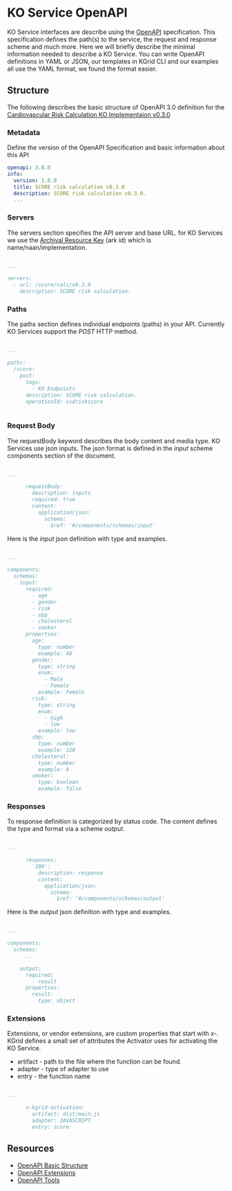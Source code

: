# KO Service OpenAPI

KO Service interfaces are describe using the [OpenAPI](https://github.com/OAI/OpenAPI-Specification) specification.  This specification defines the path(s) to the service, the request and response scheme and much more.  Here we will briefly describe the minimal information needed to describe a KO Service.  You can write OpenAPI definitions in YAML or JSON, our templates in KGrid CLI and our examples all use the YAML format, we found the format easier.  

## Structure 
The following describes the basic structure of OpenAPI 3.0 definition for the [Cardiovascular Risk Calculation KO Implementaion v0.3.0](http://activator.kgrid.org/kos/score/calc/v0.3.0/service)


### Metadata
Define the version of the OpenAPI Specification and basic information about this API
```yaml
openapi: 3.0.0
info:
  version: 1.0.0
  title: SCORE risk calculation v0.3.0
  description: SCORE risk calculation v0.3.0.
  ...
```  

### Servers
The servers section specifies the API server and base URL. for KO Services we use the [Archival Resource Key](https://en.wikipedia.org/wiki/Archival_Resource_Key) (ark id) which is name/naan/implementation.
```yaml

...

servers:
  - url: /score/calc/v0.3.0
    description: SCORE risk calculation.
```

### Paths
The paths section defines individual endpoints (paths) in your API.  Currently KO Services support the _POST_ HTTP method.
```yaml

...

paths:
  /score:
    post:
      tags:
        - KO Endpoints
      description: SCORE risk calculation.
      operationId: cvdriskscore
        
```
### Request Body
The requestBody keyword describes the body content and media type. KO Services use json inputs.  The json format is defined in the _input_ scheme components section of the  document.
```yaml

...

      requestBody:
        description: inputs
        required: true
        content:
          application/json:
            schema:
              $ref: '#/components/schemas/input'
 ```

Here is the _input_ json definition with type and examples.

```yaml

...

components:
  schemas:
    input:
      required:
        - age
        - gender
        - risk
        - sbp
        - cholesterol
        - smoker
      properties:
        age:
          type: number
          example: 48
        gender:
          type: string
          enum:
            - Male
            - Female
          example: Female
        risk:
          type: string
          enum:
            - high
            - low
          example: low
        sbp:
          type: number
          example: 120
        cholesterol:
          type: number
          example: 8
        smoker:
          type: boolean
          example: false
```
### Responses
To response definition is categorized by status code.  The content defines the type and format via a scheme _output_. 

```yaml

...

      responses:
        '200':
          description: response
          content:
            application/json:
              schema:
                $ref: '#/components/schemas/output'
```


Here is the _output_ json definition with type and examples.

```yaml

...

components:
  schemas:
     ...

    output:
      required:
        - result
      properties:
        result:
          type: object
```

### Extensions
Extensions, or vendor extensions, are custom properties that start with _x-_.   KGrid defines a small set of attributes the Activator uses for activating the KO Service.

- artifact - path to the file where the function can be found.  
- adapter - type of adapter to use
- entry - the function name 
        
```yaml

...

      x-kgrid-activation:
        artifact: dist/main.js
        adapter: JAVASCRIPT
        entry: score
```
## Resources

- [OpenAPI Basic Structure](https://swagger.io/docs/specification/openapi-extensions/)
- [OpenAPI Extensions](https://swagger.io/docs/specification/openapi-extensions/)
- [OpenAPI Tools](https://openapi.tools/)

